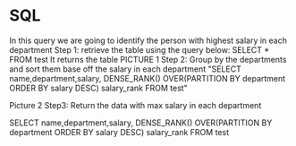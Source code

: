 # SQL
In this query we are going to identify the person with highest salary in each department
Step 1:
retrieve the table using the query below:
SELECT * FROM test
It returns the table
PICTURE 1
Step 2:
Group by the departments and sort them base off the salary in each department
"SELECT name,department,salary, 
DENSE_RANK() OVER(PARTITION BY department ORDER BY salary DESC) salary_rank
FROM test"

Picture 2
Step3: 
Return the data with max salary in each department
















SELECT name,department,salary, 
DENSE_RANK() OVER(PARTITION BY department ORDER BY salary DESC) salary_rank
FROM test
